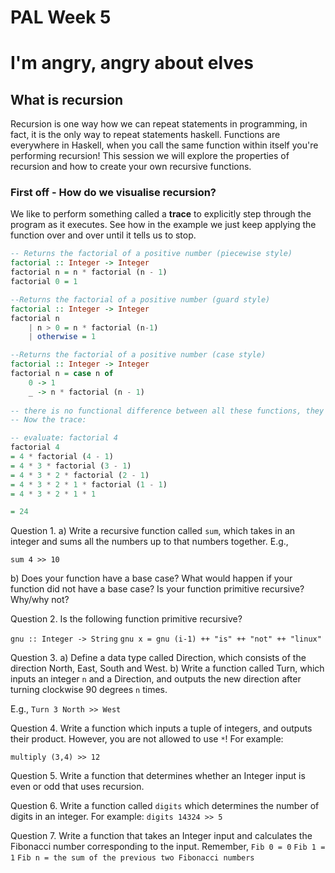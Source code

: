 # PAL Week 5

# I'm angry, angry about elves

## What is recursion
Recursion is one way how we can repeat statements in programming, in fact, it is the only way to repeat statements haskell. Functions are everywhere in Haskell, when you call the same function within itself you're performing recursion! This session we will explore the properties of recursion and how to create your own recursive functions.

### First off - How do we visualise recursion?
We like to perform something called a __trace__ to explicitly step through the program as it executes. See how in the example we just keep applying the function over and over until it tells us to stop.
```haskell
-- Returns the factorial of a positive number (piecewise style)
factorial :: Integer -> Integer
factorial n = n * factorial (n - 1)
factorial 0 = 1

--Returns the factorial of a positive number (guard style)
factorial :: Integer -> Integer
factorial n 
    | n > 0 = n * factorial (n-1)
    | otherwise = 1

--Returns the factorial of a positive number (case style)
factorial :: Integer -> Integer
factorial n = case n of
    0 -> 1
    _ -> n * factorial (n - 1)
    
-- there is no functional difference between all these functions, they are indentical in their outputs, they are just a refresher on guarded vs patternmatched decision making in haskell
-- Now the trace:

-- evaluate: factorial 4
factorial 4 
= 4 * factorial (4 - 1)
= 4 * 3 * factorial (3 - 1)
= 4 * 3 * 2 * factorial (2 - 1)
= 4 * 3 * 2 * 1 * factorial (1 - 1)
= 4 * 3 * 2 * 1 * 1

= 24
```

Question 1.
a) Write a recursive function called `sum`, which takes in an integer and sums all the numbers up to that numbers together. E.g.,

``sum 4 >> 10``

b) Does your function have a base case? What would happen if your function did not have a base case? Is your function primitive recursive? Why/why not?

Question 2.
Is the following function primitive recursive?

``gnu :: Integer -> String``
``gnu x = gnu (i-1) ++ "is" ++ "not" ++ "linux" ``

Question 3.
a) Define a data type called Direction, which consists of the direction North, East, South and West.
b) Write a function called Turn, which inputs an integer `n` and a Direction, and outputs the new direction after turning clockwise 90 degrees `n` times.

E.g.,
``Turn 3 North >> West``

Question 4.
Write a function which inputs a tuple of integers, and outputs their product. However, you are not allowed to use `*`! For example:

``multiply (3,4) >> 12``

Question 5.
Write a function that determines whether an Integer input is even or odd that uses recursion.

Question 6.
Write a function called `digits` which determines the number of digits in an integer. For example:
``digits 14324 >> 5``


Question 7.
Write a function that takes an Integer input and calculates the Fibonacci number corresponding to the input.
Remember,
`Fib 0 = 0`
`Fib 1 = 1`
`Fib n = the sum of the previous two Fibonacci numbers`
